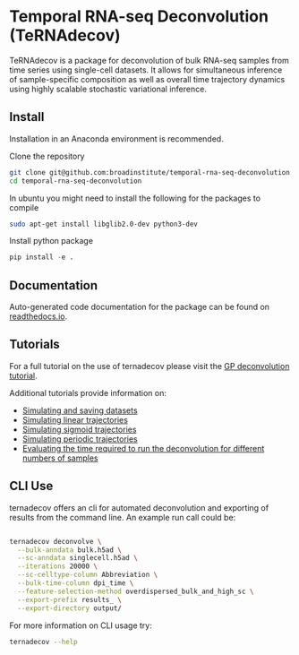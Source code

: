 # Temporal RNA-seq Deconvolution (TeRNAdecov)

TeRNAdecov is a package for deconvolution of bulk RNA-seq samples from time series using single-cell datasets. It allows for simultaneous inference of sample-specific composition as well as overall time trajectory dynamics using highly scalable stochastic variational inference.

## Install
Installation in an Anaconda environment is recommended.

Clone the repository
```sh
git clone git@github.com:broadinstitute/temporal-rna-seq-deconvolution
cd temporal-rna-seq-deconvolution
```

In ubuntu you might need to install the following for the packages to compile
```sh
sudo apt-get install libglib2.0-dev python3-dev
```

Install python package
```py
pip install -e .
```

## Documentation
Auto-generated code documentation for the package can be found on [readthedocs.io](https://ternadecov.readthedocs.io/en/latest/source/ternadecov.html).

## Tutorials
For a full tutorial on the use of ternadecov please visit the [GP deconvolution tutorial](notebooks/tutorials/tutorial-deconvolve-gp.ipynb).

Additional tutorials provide information on:
* [Simulating and saving datasets](notebooks/tutorials/tutorial-simulate-save.ipynb)
* [Simulating linear trajectories](notebooks/tutorials/tutorial-deconvolve-simulated-linear.ipynb)
* [Simulating sigmoid trajectories](notebooks/tutorials/tutorial-deconvolve-simulated-sigmoid.ipynb)
* [Simulating periodic trajectories](notebooks/tutorials/tutorial-deconvolve-simulated-periodic.ipynb)
* [Evaluating the time required to run the deconvolution for different numbers of samples](notebooks/tutorials/tutorial-evaluate-run-time-gp.ipynb)

## CLI Use
ternadecov offers an cli for automated deconvolution and exporting of results from the command line. An example run call could be:

```bash

ternadecov deconvolve \
  --bulk-anndata bulk.h5ad \
  --sc-anndata singlecell.h5ad \
  --iterations 20000 \
  --sc-celltype-column Abbreviation \
  --bulk-time-column dpi_time \
  --feature-selection-method overdispersed_bulk_and_high_sc \
  --export-prefix results_ \
  --export-directory output/
```

For more information on CLI usage try:

```bash
ternadecov --help
```
